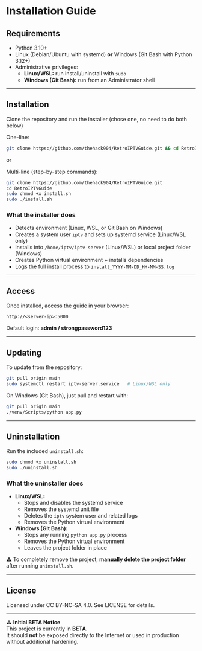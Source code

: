 # Installation Guide

## Requirements
- Python 3.10+
- Linux (Debian/Ubuntu with systemd) **or** Windows (Git Bash with Python 3.12+)
- Administrative privileges:
  - **Linux/WSL:** run install/uninstall with `sudo`
  - **Windows (Git Bash):** run from an Administrator shell

---

## Installation

Clone the repository and run the installer (chose one, no need to do both below)

One-line:
```bash
git clone https://github.com/thehack904/RetroIPTVGuide.git && cd RetroIPTVGuide && sudo chmod +x install.sh && sudo ./install.sh
```
or

Multi-line (step-by-step commands):
```bash
git clone https://github.com/thehack904/RetroIPTVGuide.git
cd RetroIPTVGuide
sudo chmod +x install.sh
sudo ./install.sh
```

### What the installer does
- Detects environment (Linux, WSL, or Git Bash on Windows)
- Creates a system user `iptv` and sets up systemd service (Linux/WSL only)
- Installs into `/home/iptv/iptv-server` (Linux/WSL) or local project folder (Windows)
- Creates Python virtual environment + installs dependencies
- Logs the full install process to `install_YYYY-MM-DD_HH-MM-SS.log`

---

## Access

Once installed, access the guide in your browser:

```
http://<server-ip>:5000
```

Default login: **admin / strongpassword123**

---

## Updating

To update from the repository:

```bash
git pull origin main
sudo systemctl restart iptv-server.service   # Linux/WSL only
```

On Windows (Git Bash), just pull and restart with:

```bash
git pull origin main
./venv/Scripts/python app.py
```

---

## Uninstallation

Run the included `uninstall.sh`:

```bash
sudo chmod +x uninstall.sh
sudo ./uninstall.sh
```

### What the uninstaller does
- **Linux/WSL:**
  - Stops and disables the systemd service
  - Removes the systemd unit file
  - Deletes the `iptv` system user and related logs
  - Removes the Python virtual environment
- **Windows (Git Bash):**
  - Stops any running `python app.py` process
  - Removes the Python virtual environment
  - Leaves the project folder in place

⚠️ To completely remove the project, **manually delete the project folder** after running `uninstall.sh`.

---

## License
Licensed under CC BY-NC-SA 4.0. See LICENSE for details.

---

⚠️ **Initial BETA Notice**  
This project is currently in **BETA**.  
It should **not** be exposed directly to the Internet or used in production without additional hardening.

